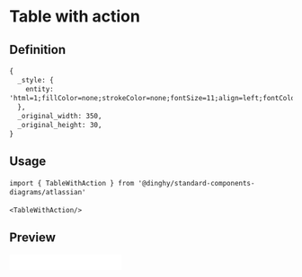 # Table with action

## Definition

```
{
  _style: { 
    entity: 'html=1;fillColor=none;strokeColor=none;fontSize=11;align=left;fontColor=#3384FF;fontStyle=1;whiteSpace=wrap',
  },
  _original_width: 350,
  _original_height: 30,
}
```

## Usage

```
import { TableWithAction } from '@dinghy/standard-components-diagrams/atlassian'

<TableWithAction/>
```

## Preview

<img src="./table-with-action.png" width="200"/>
